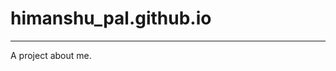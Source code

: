 # himanshu_pal.github.io
-------------------------------------------------------------------------------------------------------------

A project about me.
